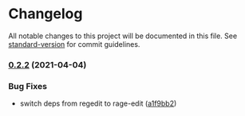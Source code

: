 # Changelog

All notable changes to this project will be documented in this file. See [standard-version](https://github.com/conventional-changelog/standard-version) for commit guidelines.

### [0.2.2](https://github.com/tymmesyde/node-proxy-settings-manager/compare/v0.2.1...v0.2.2) (2021-04-04)


### Bug Fixes

* switch deps from regedit to rage-edit ([a1f9bb2](https://github.com/tymmesyde/node-proxy-settings-manager/commit/a1f9bb21aef2fafded86b72f514d4a4adf9bfe9c))
